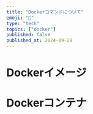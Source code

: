 ```yaml
---
title: "Dockerコマンドについて"
emoji: "🐋"
type: "tech"
topics: ["docker"]
published: false
published_at: 2024-09-28
---
```


# Dockerイメージ

# Dockerコンテナ
